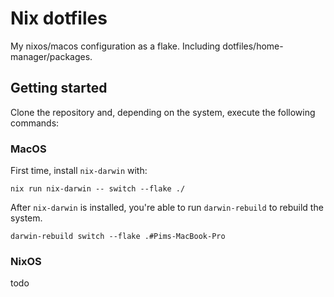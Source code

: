# Nix dotfiles

My nixos/macos configuration as a flake. Including dotfiles/home-manager/packages.

## Getting started

Clone the repository and, depending on the system, execute the following commands:

### MacOS

First time, install `nix-darwin` with:
```shell
nix run nix-darwin -- switch --flake ./
```

After `nix-darwin` is installed, you're able to run `darwin-rebuild` to rebuild the system.
```shell
darwin-rebuild switch --flake .#Pims-MacBook-Pro
```

### NixOS
todo
